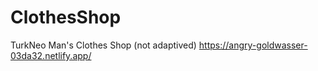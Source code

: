 # ClothesShop
TurkNeo Man's Clothes Shop (not adaptived) https://angry-goldwasser-03da32.netlify.app/
